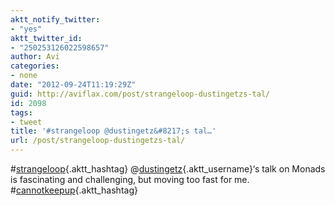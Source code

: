 ```yaml
---
aktt_notify_twitter:
- "yes"
aktt_twitter_id:
- "250253126022598657"
author: Avi
categories:
- none
date: "2012-09-24T11:19:29Z"
guid: http://aviflax.com/post/strangeloop-dustingetzs-tal/
id: 2098
tags:
- tweet
title: '#strangeloop @dustingetz&#8217;s tal…'
url: /post/strangeloop-dustingetzs-tal/
---
```

#[strangeloop](http://search.twitter.com/search?q=%23strangeloop){.aktt_hashtag} @[dustingetz](http://twitter.com/dustingetz){.aktt_username}&#8216;s talk on Monads is fascinating and challenging, but moving too fast for me. #[cannotkeepup](http://search.twitter.com/search?q=%23cannotkeepup){.aktt_hashtag}